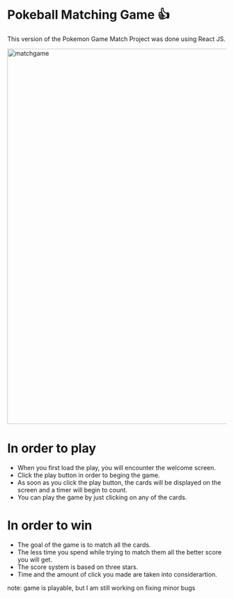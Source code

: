 # Pokeball Matching Game :+1:

This version of the Pokemon Game Match Project was done using React JS.

<img width="862" alt="matchgame" src="https://user-images.githubusercontent.com/14895538/65824566-47f89f00-e239-11e9-8b74-e84a599b4027.png">


# In order to play 

* When you first load the play, you will encounter the welcome screen.<br>
* Click the play button in order to beging the game.<br>
* As soon as you click the play button, the cards will be displayed on the screen and a timer will begin to count.<br>
* You can play the game by just clicking on any of the cards.<br>

# In order to win

* The goal of the game is to match all the cards.<br>
* The less time you spend while trying to match them all the better score you will get.<br>
* The score system is based on three stars.<br>
* Time and the amount of click you made are taken into considerartion.<br>

note: game is playable, but I am still working on  fixing minor bugs
